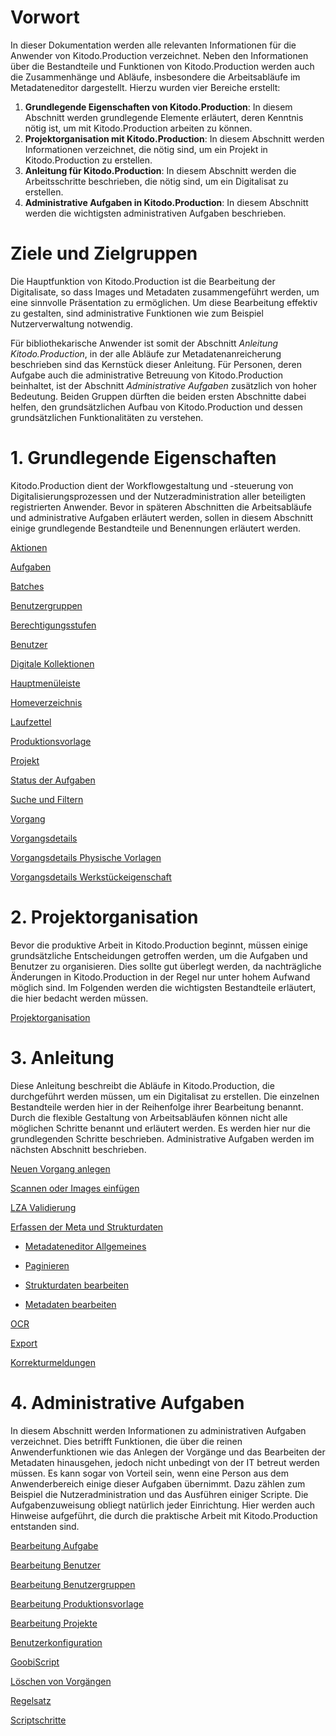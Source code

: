 # Vorwort
In dieser Dokumentation werden alle relevanten Informationen für die Anwender von Kitodo.Production verzeichnet. Neben den Informationen über die Bestandteile und Funktionen von Kitodo.Production werden auch die Zusammenhänge und Abläufe, insbesondere die Arbeitsabläufe im Metadateneditor dargestellt. Hierzu wurden vier Bereiche erstellt:

1. **Grundlegende Eigenschaften von Kitodo.Production**: In diesem Abschnitt werden grundlegende Elemente erläutert, deren Kenntnis nötig ist, um mit Kitodo.Production arbeiten zu können.
1. **Projektorganisation mit Kitodo.Production**: In diesem Abschnitt werden Informationen verzeichnet, die nötig sind, um ein Projekt in Kitodo.Production zu erstellen.
1. **Anleitung für Kitodo.Production**: In diesem Abschnitt werden die Arbeitsschritte beschrieben, die nötig sind, um ein Digitalisat zu erstellen.
1. **Administrative Aufgaben in Kitodo.Production**: In diesem Abschnitt werden die wichtigsten administrativen Aufgaben beschrieben.

# Ziele und Zielgruppen
Die Hauptfunktion von Kitodo.Production ist die Bearbeitung der Digitalisate, so dass Images und Metadaten zusammengeführt werden, um eine sinnvolle Präsentation zu ermöglichen. Um diese Bearbeitung effektiv zu gestalten, sind administrative Funktionen wie zum Beispiel Nutzerverwaltung notwendig.

Für bibliothekarische Anwender ist somit der Abschnitt _Anleitung Kitodo.Production_, in der alle Abläufe zur Metadatenanreicherung beschrieben sind das Kernstück dieser Anleitung. Für Personen, deren Aufgabe auch die administrative Betreuung von Kitodo.Production beinhaltet, ist der Abschnitt _Administrative Aufgaben_ zusätzlich von hoher Bedeutung.
Beiden Gruppen dürften die beiden ersten Abschnitte dabei helfen, den grundsätzlichen Aufbau von Kitodo.Production und dessen grundsätzlichen Funktionalitäten zu verstehen.

# 1. Grundlegende Eigenschaften
Kitodo.Production dient der Workflowgestaltung und -steuerung von Digitalisierungsprozessen und der Nutzeradministration aller beteiligten registrierten Anwender. Bevor in späteren Abschnitten die Arbeitsabläufe und administrative Aufgaben erläutert werden, sollen in diesem Abschnitt einige grundlegende Bestandteile und Benennungen erläutert werden.

[Aktionen](Aktionen)

[Aufgaben](Aufgaben)

[Batches](Batches)

[Benutzergruppen](Benutzergruppen)

[Berechtigungsstufen](Berechtigungsstufen)

[Benutzer](Benutzer)

[Digitale Kollektionen](Digitale-Kollektionen)

[Hauptmenüleiste](Hauptmenüleiste)

[Homeverzeichnis](Homeverzeichnis)

[Laufzettel](Laufzettel)

[Produktionsvorlage](Produktionsvorlage)

[Projekt](Projekt)

[Status der Aufgaben](Status-der-Aufgaben)

[Suche und Filtern](Suche-und-Filtern)

[Vorgang](Vorgang)

[Vorgangsdetails](Vorgangsdetails)

[Vorgangsdetails Physische Vorlagen](Vorgangsdetails---Physische-Vorlagen)

[Vorgangsdetails Werkstückeigenschaft](Vorgangsdetails---Werkst%C3%BCckeigenschaft)

# 2. Projektorganisation
Bevor die produktive Arbeit in Kitodo.Production beginnt, müssen einige grundsätzliche Entscheidungen getroffen werden, um die Aufgaben und Benutzer zu organisieren. Dies sollte gut überlegt werden, da nachträgliche Änderungen in Kitodo.Production in der Regel nur unter hohem Aufwand möglich sind. Im Folgenden werden die wichtigsten Bestandteile erläutert, die hier bedacht werden müssen. 

[Projektorganisation](Projektorganisation)

# 3. Anleitung
Diese Anleitung beschreibt die Abläufe in Kitodo.Production, die durchgeführt werden müssen, um ein Digitalisat zu erstellen. Die einzelnen Bestandteile werden hier in der Reihenfolge ihrer Bearbeitung benannt. Durch die flexible Gestaltung von Arbeitsabläufen können nicht alle möglichen Schritte benannt und erläutert werden. Es werden hier nur die grundlegenden Schritte beschrieben. Administrative Aufgaben werden im nächsten Abschnitt beschrieben. 

[Neuen Vorgang anlegen](Neuen-Vorgang-anlegen)

[Scannen oder Images einfügen](Scannen-oder-Images-einf%C3%BCgen)

[LZA Validierung](LZA-Validierung)

[Erfassen der Meta und Strukturdaten](Erfassen-der-Meta--und-Strukturdaten)

* [Metadateneditor Allgemeines](Metadateneditor---Allgemeines)

* [Paginieren](Paginieren)

* [Strukturdaten bearbeiten](Strukturdaten-bearbeiten)

* [Metadaten bearbeiten](Metadaten-bearbeiten)

[OCR](OCR)

[Export](Export)

[Korrekturmeldungen](Korrekturmeldungen)

# 4. Administrative Aufgaben
In diesem Abschnitt werden Informationen zu administrativen Aufgaben verzeichnet. Dies betrifft Funktionen, die über die reinen Anwenderfunktionen wie das Anlegen der Vorgänge und das Bearbeiten der Metadaten hinausgehen, jedoch nicht unbedingt von der IT betreut werden müssen. Es kann sogar von Vorteil sein, wenn eine Person aus dem Anwenderbereich einige dieser Aufgaben übernimmt. Dazu zählen zum Beispiel die Nutzeradministration und das Ausführen einiger Scripte. Die Aufgabenzuweisung obliegt natürlich jeder Einrichtung. Hier werden auch Hinweise aufgeführt, die durch die praktische Arbeit mit Kitodo.Production entstanden sind.

[Bearbeitung Aufgabe](Bearbeitung-Aufgabe)

[Bearbeitung Benutzer](Bearbeitung-Benutzer)

[Bearbeitung Benutzergruppen](Bearbeitung-Benutzergruppen)

[Bearbeitung Produktionsvorlage](Bearbeitung-Produktionsvorlage)

[Bearbeitung Projekte](Bearbeitung-Projekte)

[Benutzerkonfiguration](Benutzerkonfiguration)

[GoobiScript](GoobiScript)

[Löschen von Vorgängen](L%C3%B6schen-von-Vorg%C3%A4ngen)

[Regelsatz](Regelsatz)

[Scriptschritte](Scriptschritte)
